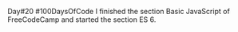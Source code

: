 Day#20 #100DaysOfCode I finished the section Basic JavaScript of FreeCodeCamp and started the section ES 6.